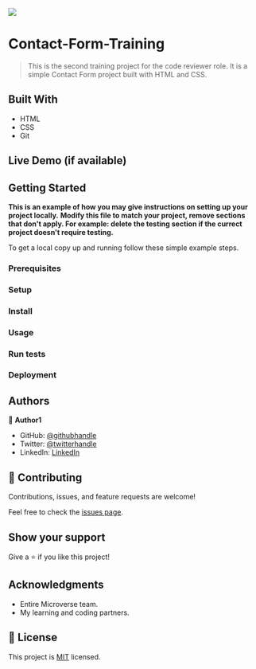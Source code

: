 ![](https://img.shields.io/badge/Microverse-blueviolet)

# Contact-Form-Training

> This is the second training project for the code reviewer role. It is a simple Contact Form project built with HTML and CSS.


## Built With

- HTML
- CSS
- Git
  

## Live Demo (if available)


## Getting Started

**This is an example of how you may give instructions on setting up your project locally.**
**Modify this file to match your project, remove sections that don't apply. For example: delete the testing section if the currect project doesn't require testing.**


To get a local copy up and running follow these simple example steps.

### Prerequisites

### Setup

### Install

### Usage

### Run tests

### Deployment



## Authors

👤 **Author1**

- GitHub: [@githubhandle](https://github.com/1GORDON)
- Twitter: [@twitterhandle](https://twitter.com/TinyefuzaG)
- LinkedIn: [LinkedIn](https://www.linkedin.com/in/tinyefuza-gordon/)

## 🤝 Contributing

Contributions, issues, and feature requests are welcome!

Feel free to check the [issues page](../../issues/).

## Show your support

Give a ⭐️ if you like this project!

## Acknowledgments

- Entire Microverse team.
- My learning and coding partners.

## 📝 License

This project is [MIT](./MIT.md) licensed.
